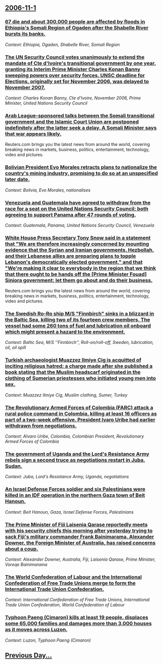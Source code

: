 ## [2006-11-1](/news/2006/11/1/index.md)

### [ 67 die and about 300,000 people are affected by floods in Ethiopia's Somali Region of Ogaden after the Shabelle River bursts its banks. ](/news/2006/11/1/67-die-and-about-300-000-people-are-affected-by-floods-in-ethiopia-s-somali-region-of-ogaden-after-the-shabelle-river-bursts-its-banks.md)
_Context: Ethiopia, Ogaden, Shabelle River, Somali Region_

### [ The UN Security Council votes unanimously to extend the mandate of Cte d'Ivoire's transitional government by one year, granting its Interim Prime Minister Charles Konan Banny sweeping powers over security forces. UNSC deadline for Elections, originally set for November 2006, was delayed to November 2007. ](/news/2006/11/1/the-un-security-council-votes-unanimously-to-extend-the-mandate-of-cote-d-ivoire-s-transitional-government-by-one-year-granting-its-interi.md)
_Context: Charles Konan Banny, Cte d'Ivoire, November 2006, Prime Minister, United Nations Security Council_

### [ Arab League-sponsored talks between the Somali transitional government and the Islamic Court Union are postponed indefinitely after the latter seek a delay. A Somali Minister says that war appears likely. ](/news/2006/11/1/arab-league-sponsored-talks-between-the-somali-transitional-government-and-the-islamic-court-union-are-postponed-indefinitely-after-the-lat.md)
Reuters.com brings you the latest news from around the world, covering breaking news in markets, business, politics, entertainment, technology, video and pictures.

### [ Bolivian President Evo Morales retracts plans to nationalize the country's mining industry, promising to do so at an unspecified later date. ](/news/2006/11/1/bolivian-president-evo-morales-retracts-plans-to-nationalize-the-country-s-mining-industry-promising-to-do-so-at-an-unspecified-later-date.md)
_Context: Bolivia, Evo Morales, nationalises_

### [ Venezuela and Guatemala have agreed to withdraw from the race for a seat on the United Nations Security Council; both agreeing to support Panama after 47 rounds of voting. ](/news/2006/11/1/venezuela-and-guatemala-have-agreed-to-withdraw-from-the-race-for-a-seat-on-the-united-nations-security-council-both-agreeing-to-support-p.md)
_Context: Guatemala, Panama, United Nations Security Council, Venezuela_

### [ White House Press Secretary Tony Snow said in a statement that "We are therefore increasingly concerned by mounting evidence that the Syrian and Iranian governments, Hezbollah, and their Lebanese allies are preparing plans to topple Lebanon's democratically elected government," and that "We're making it clear to everybody in the region that we think that there ought to be hands off the <nowiki>[Prime Minister Fouad]</nowiki> Siniora government; let them go about and do their business.](/news/2006/11/1/white-house-press-secretary-tony-snow-said-in-a-statement-that-we-are-therefore-increasingly-concerned-by-mounting-evidence-that-the-syria.md)
Reuters.com brings you the latest news from around the world, covering breaking news in markets, business, politics, entertainment, technology, video and pictures.

### [ The Swedish Ro-Ro ship M/S "Finnbirch" sinks in a blizzard in the Baltic Sea, killing two of its fourteen crew members. The vessel had some 260 tons of fuel and lubrication oil onboard which might present a hazard to the environment. ](/news/2006/11/1/the-swedish-ro-ro-ship-m-s-finnbirch-sinks-in-a-blizzard-in-the-baltic-sea-killing-two-of-its-fourteen-crew-members-the-vessel-had-some.md)
_Context: Baltic Sea, M/S ''Finnbirch'', Roll-on/roll-off, Sweden, lubrication, oil, oil spill_

### [ Turkish archaeologist Muazzez Ilmiye Cig is acquitted of inciting religious hatred; a charge made after she published a book stating that the Muslim headscarf originated in the clothing of Sumerian priestesses who initiated young men into sex. ](/news/2006/11/1/turkish-archaeologist-muazzez-ilmiye-cig-is-acquitted-of-inciting-religious-hatred-a-charge-made-after-she-published-a-book-stating-that-t.md)
_Context: Muazzez Ilmiye Cig, Muslim clothing, Sumer, Turkey_

### [ The Revolutionary Armed Forces of Colombia (FARC) attack a rural police command in Colombia, killing at least 16 officers as part of a two-week offensive. President lvaro Uribe had earlier withdrawn from negotiations. ](/news/2006/11/1/the-revolutionary-armed-forces-of-colombia-farc-attack-a-rural-police-command-in-colombia-killing-at-least-16-officers-as-part-of-a-two.md)
_Context: Alvaro Uribe, Colombia, Colombian President, Revolutionary Armed Forces of Colombia_

### [ The government of Uganda and the Lord's Resistance Army rebels sign a second truce as negotiations restart in Juba, Sudan. ](/news/2006/11/1/the-government-of-uganda-and-the-lord-s-resistance-army-rebels-sign-a-second-truce-as-negotiations-restart-in-juba-sudan.md)
_Context: Juba, Lord's Resistance Army, Uganda, negotiations_

### [ An Israel Defense Forces soldier and six Palestinians were killed in an IDF operation in the northern Gaza town of Beit Hanoun. ](/news/2006/11/1/an-israel-defense-forces-soldier-and-six-palestinians-were-killed-in-an-idf-operation-in-the-northern-gaza-town-of-beit-hanoun.md)
_Context: Beit Hanoun, Gaza, Israel Defense Forces, Palestinians_

### [ The Prime Minister of Fiji Laisenia Qarase reportedly meets with his security chiefs this morning after yesterday trying to sack Fiji's military commander Frank Bainimarama. Alexander Downer, the Foreign Minister of Australia, has raised concerns about a coup. ](/news/2006/11/1/the-prime-minister-of-fiji-laisenia-qarase-reportedly-meets-with-his-security-chiefs-this-morning-after-yesterday-trying-to-sack-fiji-s-mil.md)
_Context: Alexander Downer, Australia, Fiji, Laisenia Qarase, Prime Minister, Voreqe Bainimarama_

### [ The World Confederation of Labour and the International Confederation of Free Trade Unions merge to form the International Trade Union Confederation. ](/news/2006/11/1/the-world-confederation-of-labour-and-the-international-confederation-of-free-trade-unions-merge-to-form-the-international-trade-union-conf.md)
_Context: International Confederation of Free Trade Unions, International Trade Union Confederation, World Confederation of Labour_

### [ Typhoon Paeng (Cimaron) kills at least 19 people, displaces some 65,000 families and damages more than 3,000 houses as it moves across Luzon. ](/news/2006/11/1/typhoon-paeng-cimaron-kills-at-least-19-people-displaces-some-65-000-families-and-damages-more-than-3-000-houses-as-it-moves-across-luzo.md)
_Context: Luzon, Typhoon Paeng (Cimaron)_

## [Previous Day...](/news/2006/10/31/index.md)

